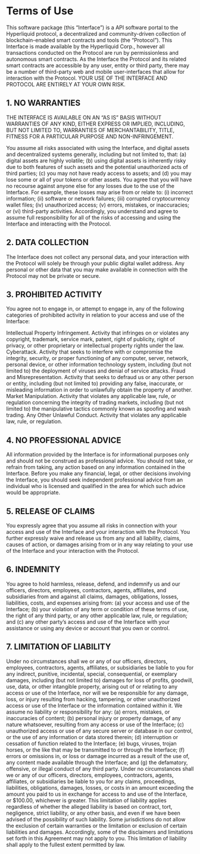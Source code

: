 # Terms of Use
This software package (this “Interface”) is a API software portal to the Hyperliquid protocol, a decentralized and community-driven collection of blockchain-enabled smart contracts and tools (the “Protocol”). This Interface is made available by the Hyperliquid Corp., however all transactions conducted on the Protocol are run by permissionless and autonomous smart contracts. As the Interface the Protocol and its related smart contracts are accessible by any user, entity or third party, there may be a number of third-party web and mobile user-interfaces that allow for interaction with the Protocol. YOUR USE OF THE INTERFACE AND PROTOCOL ARE ENTIRELY AT YOUR OWN RISK.
## 1. NO WARRANTIES

THE INTERFACE IS AVAILABLE ON AN “AS IS” BASIS WITHOUT WARRANTIES OF ANY KIND, EITHER EXPRESS OR IMPLIED, INCLUDING, BUT NOT LIMITED TO, WARRANTIES OF MERCHANTABILITY, TITLE, FITNESS FOR A PARTICULAR PURPOSE AND NON-INFRINGEMENT.

You assume all risks associated with using the Interface, and digital assets and decentralized systems generally, including but not limited to, that: (a) digital assets are highly volatile; (b) using digital assets is inherently risky due to both features of such assets and the potential unauthorized acts of third parties; (c) you may not have ready access to assets; and (d) you may lose some or all of your tokens or other assets. You agree that you will have no recourse against anyone else for any losses due to the use of the Interface. For example, these losses may arise from or relate to: (i) incorrect information; (ii) software or network failures; (iii) corrupted cryptocurrency wallet files; (iv) unauthorized access; (v) errors, mistakes, or inaccuracies; or (vi) third-party activities. Accordingly, you understand and agree to assume full responsibility for all of the risks of accessing and using the Interface and interacting with the Protocol.

## 2. DATA COLLECTION

The Interface does not collect any personal data, and your interaction with the Protocol will solely be through your public digital wallet address. Any personal or other data that you may make available in connection with the Protocol may not be private or secure.

## 3. PROHIBITED ACTIVITY

You agree not to engage in, or attempt to engage in, any of the following categories of prohibited activity in relation to your access and use of the Interface:

Intellectual Property Infringement. Activity that infringes on or violates any copyright, trademark, service mark, patent, right of publicity, right of privacy, or other proprietary or intellectual property rights under the law.
Cyberattack. Activity that seeks to interfere with or compromise the integrity, security, or proper functioning of any computer, server, network, personal device, or other information technology system, including (but not limited to) the deployment of viruses and denial of service attacks.
Fraud and Misrepresentation. Activity that seeks to defraud us or any other person or entity, including (but not limited to) providing any false, inaccurate, or misleading information in order to unlawfully obtain the property of another.
Market Manipulation. Activity that violates any applicable law, rule, or regulation concerning the integrity of trading markets, including (but not limited to) the manipulative tactics commonly known as spoofing and wash trading.
Any Other Unlawful Conduct. Activity that violates any applicable law, rule, or regulation.
## 4. NO PROFESSIONAL ADVICE

All information provided by the Interface is for informational purposes only and should not be construed as professional advice. You should not take, or refrain from taking, any action based on any information contained in the Interface. Before you make any financial, legal, or other decisions involving the Interface, you should seek independent professional advice from an individual who is licensed and qualified in the area for which such advice would be appropriate.

## 5. RELEASE OF CLAIMS

You expressly agree that you assume all risks in connection with your access and use of the Interface and your interaction with the Protocol. You further expressly waive and release us from any and all liability, claims, causes of action, or damages arising from or in any way relating to your use of the Interface and your interaction with the Protocol.

## 6. INDEMNITY

You agree to hold harmless, release, defend, and indemnify us and our officers, directors, employees, contractors, agents, affiliates, and subsidiaries from and against all claims, damages, obligations, losses, liabilities, costs, and expenses arising from: (a) your access and use of the Interface; (b) your violation of any term or condition of these terms of use, the right of any third party, or any other applicable law, rule, or regulation; and (c) any other party’s access and use of the Interface with your assistance or using any device or account that you own or control.

## 7. LIMITATION OF LIABILITY

Under no circumstances shall we or any of our officers, directors, employees, contractors, agents, affiliates, or subsidiaries be liable to you for any indirect, punitive, incidental, special, consequential, or exemplary damages, including (but not limited to) damages for loss of profits, goodwill, use, data, or other intangible property, arising out of or relating to any access or use of the Interface, nor will we be responsible for any damage, loss, or injury resulting from hacking, tampering, or other unauthorized access or use of the Interface or the information contained within it. We assume no liability or responsibility for any: (a) errors, mistakes, or inaccuracies of content; (b) personal injury or property damage, of any nature whatsoever, resulting from any access or use of the Interface; (c) unauthorized access or use of any secure server or database in our control, or the use of any information or data stored therein; (d) interruption or cessation of function related to the Interface; (e) bugs, viruses, trojan horses, or the like that may be transmitted to or through the Interface; (f) errors or omissions in, or loss or damage incurred as a result of the use of, any content made available through the Interface; and (g) the defamatory, offensive, or illegal conduct of any third party. Under no circumstances shall we or any of our officers, directors, employees, contractors, agents, affiliates, or subsidiaries be liable to you for any claims, proceedings, liabilities, obligations, damages, losses, or costs in an amount exceeding the amount you paid to us in exchange for access to and use of the Interface, or $100.00, whichever is greater. This limitation of liability applies regardless of whether the alleged liability is based on contract, tort, negligence, strict liability, or any other basis, and even if we have been advised of the possibility of such liability. Some jurisdictions do not allow the exclusion of certain warranties or the limitation or exclusion of certain liabilities and damages. Accordingly, some of the disclaimers and limitations set forth in this Agreement may not apply to you. This limitation of liability shall apply to the fullest extent permitted by law.
